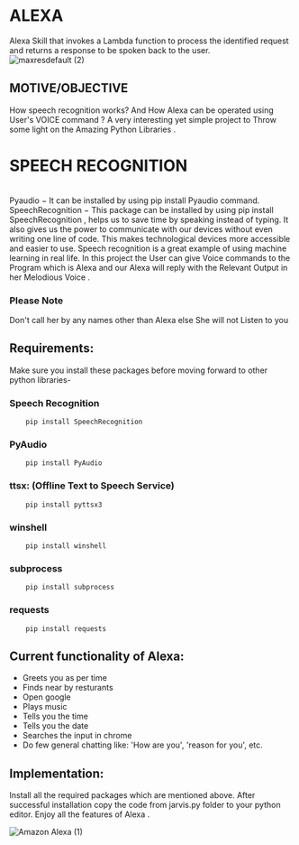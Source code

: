 # ALEXA
Alexa Skill that invokes a Lambda function to process the identified request and returns a response to be spoken back to the user.
<br>
![maxresdefault (2)](https://user-images.githubusercontent.com/59393136/127264700-3f8a41de-52da-45d7-b279-6c9dd2d13bf0.jpg)

<h2> MOTIVE/OBJECTIVE </h2>

How speech recognition works? And How Alexa can be operated using User's VOICE command ?
A very interesting yet simple project to Throw some light on the Amazing Python Libraries .

<h1> SPEECH RECOGNITION </h1>
<br>
Pyaudio − It can be installed by using pip install Pyaudio command.
SpeechRecognition − This package can be installed by using pip install SpeechRecognition , helps us to save time by speaking instead of typing.
It also gives us the power to communicate with our devices without even writing one line of code. 
This makes technological devices more accessible and easier to use. 
Speech recognition is a great example of using machine learning in real life.
In this project the User can give Voice commands to the Program which is Alexa and our Alexa will reply with the Relevant Output in her Melodious Voice . 

 <h3> Please Note </h3> Don't call her by any names other than Alexa else She will not Listen to you 

## Requirements:
Make sure you install these packages before moving forward to other python libraries-
### Speech Recognition
        pip install SpeechRecognition

### PyAudio 
        pip install PyAudio

### ttsx: (Offline Text to Speech Service)
        pip install pyttsx3

### winshell
        pip install winshell

### subprocess
        pip install subprocess

### requests
        pip install requests
        
  ## Current functionality of Alexa:
- Greets you as per time
- Finds near by resturants 
- Open google
- Plays music
- Tells you the time
- Tells you the date
- Searches the input in chrome
- Do few general chatting like: 'How are you', 'reason for you', etc.

## Implementation:
Install all the required packages which are mentioned above. After successful installation copy the code from jarvis.py folder to your python editor.
Enjoy all the features of Alexa .

![Amazon Alexa (1)](https://user-images.githubusercontent.com/59393136/134299438-f5303d9e-7d9c-4626-87f5-be87c2bad551.jpg)



